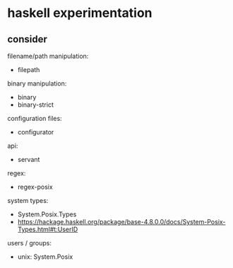 # haskell experimentation

## consider

filename/path manipulation:
- filepath

binary manipulation:
- binary
- binary-strict

configuration files:
- configurator

api:
- servant

regex:
- regex-posix

system types:
- System.Posix.Types
- https://hackage.haskell.org/package/base-4.8.0.0/docs/System-Posix-Types.html#t:UserID

users / groups:
- unix: System.Posix
